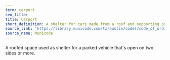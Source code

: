 ```yaml
---
term: carport
seo_title: 
title: Carport
short_definition: A shelter for cars made from a roof and supporting posts. Carports are typically located next to a home.
source_link: 'https://library.municode.com/tx/austin/codes/code_of_ordinances?nodeId=TIT25LADE_CH25-1GEREPR_ART2DEME_S25-1-21DE'
source_name: Municode
---
```



A roofed space used as shelter for a parked vehicle that's open on two sides or more.